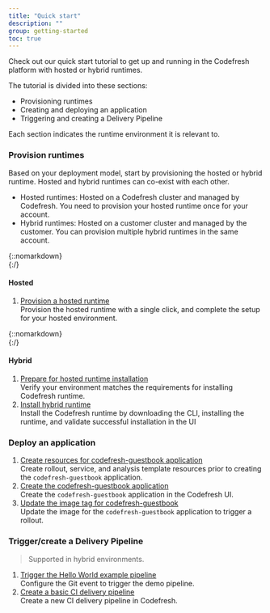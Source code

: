 ```yaml
---
title: "Quick start"
description: ""
group: getting-started
toc: true
---
```


Check out our quick start tutorial to get up and running in the Codefresh platform with hosted or hybrid runtimes.  

The tutorial is divided into these sections:
* Provisioning runtimes
* Creating and deploying an application
* Triggering and creating a Delivery Pipeline

Each section indicates the runtime environment it is relevant to.  

### Provision runtimes
Based on your deployment model, start by provisioning the hosted or hybrid runtime. Hosted and hybrid runtimes can co-exist with each other.

* Hosted runtimes: Hosted on a Codefresh cluster and managed by Codefresh. You need to provision your hosted runtime once for your account.
* Hybrid runtimes: Hosted on a customer cluster and managed by the customer. You can provision multiple hybrid runtimes in the same account.

{::nomarkdown}
<br>
{:/}

#### Hosted 
1. [Provision a hosted runtime]({{site.baseurl}}/docs/getting-started/quick-start/install-hosted)  
  Provision the hosted runtime with a single click, and complete the setup for your hosted environment.  

{::nomarkdown}
<br>
{:/}

#### Hybrid
1. [Prepare for hosted runtime installation]({{site.baseurl}}/docs/getting-started/quick-start/verify-requirements)  
  Verify your environment matches the requirements for installing Codefresh runtime.
1. [Install hybrid runtime]({{site.baseurl}}/docs/getting-started/quick-start/runtime)  
  Install the Codefresh runtime by downloading the CLI, installing the runtime, and validate successful installation in the UI

### Deploy an application

1. [Create resources for codefresh-guestbook application]({{site.baseurl}}/docs/getting-started/quick-start/create-app-specs)  
  Create rollout, service, and analysis template resources prior to creating the `codefresh-guestbook` application.
1. [Create the codefresh-guestbook application]({{site.baseurl}}/docs/getting-started/quick-start/create-app-ui)  
  Create the `codefresh-guestbook` application in the Codefresh UI.
1. [Update the image tag for codefresh-guestbook]({{site.baseurl}}/docs/getting-started/quick-start/create-app-ui)  
  Update the image for the `codefresh-guestbook` application to trigger a rollout.

### Trigger/create a Delivery Pipeline 
> Supported in hybrid environments.

1. [Trigger the Hello World example pipeline]({{site.baseurl}}/docs/getting-started/quick-start/hello-world)  
  Configure the Git event to trigger the demo pipeline. 
1. [Create a basic CI delivery pipeline]({{site.baseurl}}/docs/getting-started/quick-start/create-ci-pipeline)  
  Create a new CI delivery pipeline in Codefresh.

